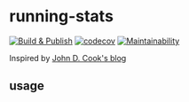 # running-stats

[![Build & Publish](https://github.com/kod-kristoff/running-stats-py/workflows/Build%20&%20Publish/badge.svg?branch=master)](https://github.com/kod-kristoff/running-stats-py/actions)
[![codecov](https://codecov.io/gh/kod-kristoff/running-stats-py/g/branch/master/graph/badge.svg)](https://codecov.io/gh/kod-kristoff/running-stats-py)
[![Maintainability](https://api.codeclimate.com/v1/badges/07f28a8ed2f04bc62429/maintainability)](https://codeclimate.com/github/kod-kristoff/running-stats-py/maintainability)

Inspired by [John D. Cook's blog](https://www.johndcook.com/blog/skewness_kurtosis/)
## usage

